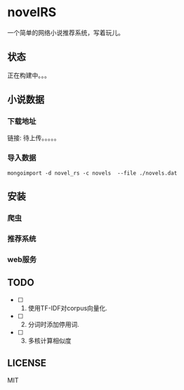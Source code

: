 # novelRS
一个简单的网络小说推荐系统，写着玩儿。

## 状态
正在构建中。。。

## 小说数据
### 下载地址
链接: 待上传。。。。。

### 导入数据
``` shell
mongoimport -d novel_rs -c novels  --file ./novels.dat
```

## 安装
### 爬虫

### 推荐系统

### web服务

## TODO
- [ ] 1. 使用TF-IDF对corpus向量化.
- [ ] 2. 分词时添加停用词.
- [ ] 3. 多核计算相似度

## LICENSE
MIT